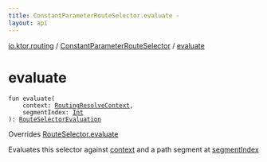```yaml
---
title: ConstantParameterRouteSelector.evaluate - 
layout: api
---
```


<div class='api-docs-breadcrumbs'><a href="../index.html">io.ktor.routing</a> / <a href="index.html">ConstantParameterRouteSelector</a> / <a href="./evaluate.html">evaluate</a></div>

# evaluate

<div class="signature"><code><span class="keyword">fun </span><span class="identifier">evaluate</span><span class="symbol">(</span><br/>&nbsp;&nbsp;&nbsp;&nbsp;<span class="parameterName" id="io.ktor.routing.ConstantParameterRouteSelector$evaluate(io.ktor.routing.RoutingResolveContext, kotlin.Int)/context">context</span><span class="symbol">:</span>&nbsp;<a href="../-routing-resolve-context/index.html"><span class="identifier">RoutingResolveContext</span></a><span class="symbol">, </span><br/>&nbsp;&nbsp;&nbsp;&nbsp;<span class="parameterName" id="io.ktor.routing.ConstantParameterRouteSelector$evaluate(io.ktor.routing.RoutingResolveContext, kotlin.Int)/segmentIndex">segmentIndex</span><span class="symbol">:</span>&nbsp;<a href="https://kotlinlang.org/api/latest/jvm/stdlib/kotlin/-int/index.html"><span class="identifier">Int</span></a><br/><span class="symbol">)</span><span class="symbol">: </span><a href="../-route-selector-evaluation/index.html"><span class="identifier">RouteSelectorEvaluation</span></a></code></div>

Overrides <a href="../-route-selector/evaluate.html">RouteSelector.evaluate</a>

Evaluates this selector against <a href="evaluate.html#io.ktor.routing.ConstantParameterRouteSelector$evaluate(io.ktor.routing.RoutingResolveContext, kotlin.Int)/context">context</a> and a path segment at <a href="evaluate.html#io.ktor.routing.ConstantParameterRouteSelector$evaluate(io.ktor.routing.RoutingResolveContext, kotlin.Int)/segmentIndex">segmentIndex</a>

